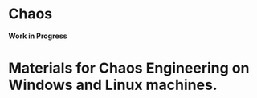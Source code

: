 # Chaos
 
 <strong>Work in Progress</strong> <br>
 <h1>Materials for Chaos Engineering on Windows and Linux machines.</h1> <br>
 
